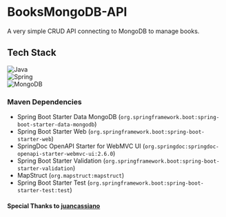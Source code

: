# BooksMongoDB-API
<span>A very simple CRUD API connecting to MongoDB to manage books.</span>

## Tech Stack
![Java](https://img.shields.io/badge/java-%23ED8B00.svg?style=for-the-badge&logo=openjdk&logoColor=white) <br/>
![Spring](https://img.shields.io/badge/spring-%236DB33F.svg?style=for-the-badge&logo=spring&logoColor=white) <br/>
![MongoDB](https://img.shields.io/badge/MongoDB-%234ea94b.svg?style=for-the-badge&logo=mongodb&logoColor=white) <br/>

### Maven Dependencies
<ul>
   <li>Spring Boot Starter Data MongoDB (<code>org.springframework.boot:spring-boot-starter-data-mongodb</code>)</li>
   <li>Spring Boot Starter Web (<code>org.springframework.boot:spring-boot-starter-web</code>)</li>
   <li>SpringDoc OpenAPI Starter for WebMVC UI (<code>org.springdoc:springdoc-openapi-starter-webmvc-ui:2.6.0</code>)</li>
   <li>Spring Boot Starter Validation (<code>org.springframework.boot:spring-boot-starter-validation</code>)</li>
   <li>MapStruct (<code>org.mapstruct:mapstruct</code>)</li>
   <li>Spring Boot Starter Test (<code>org.springframework.boot:spring-boot-starter-test:test</code>)</li>
</ul>


#### Special Thanks to <a href="https://github.com/juancassiano">juancassiano</a> 
